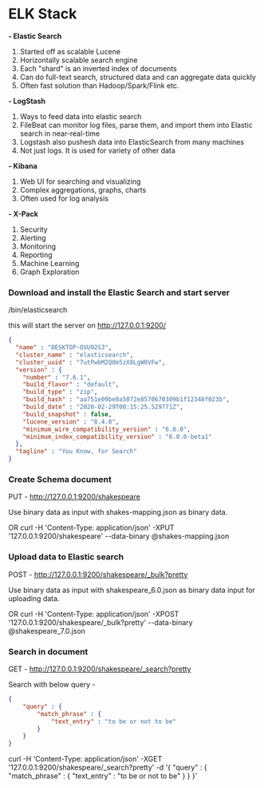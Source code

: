 # ELK Stack
**- Elastic Search**  
1. Started off as scalable Lucene  
2. Horizontally scalable search engine  
3. Each "shard" is an inverted index of documents  
4. Can do full-text search, structured data and can aggregate data quickly  
5. Often fast solution than Hadoop/Spark/Flink etc.

**- LogStash**  
1. Ways to feed data into elastic search
2. FileBeat can monitor log files, parse them, and import them into Elastic search in near-real-time  
3. Logstash also pushesh data into ElasticSearch from many machines  
4. Not just logs. It is used for variety of other data

**- Kibana**  
1. Web UI for searching and visualizing  
2. Complex aggregations, graphs, charts  
3. Often used for log analysis

**- X-Pack**  
1. Security  
2. Alerting
3. Monitoring  
4. Reporting  
5. Machine Learning  
6. Graph Exploration

### Download and install the Elastic Search and start server
/bin/elasticsearch

this will start the server on http://127.0.0.1:9200/

```json
{
  "name" : "DESKTOP-OVU92S3",
  "cluster_name" : "elasticsearch",
  "cluster_uuid" : "7utPwbM2QOm5zX8LgW0VFw",
  "version" : {
    "number" : "7.6.1",
    "build_flavor" : "default",
    "build_type" : "zip",
    "build_hash" : "aa751e09be0a5072e8570670309b1f12348f023b",
    "build_date" : "2020-02-29T00:15:25.529771Z",
    "build_snapshot" : false,
    "lucene_version" : "8.4.0",
    "minimum_wire_compatibility_version" : "6.8.0",
    "minimum_index_compatibility_version" : "6.0.0-beta1"
  },
  "tagline" : "You Know, for Search"
}
```

### Create Schema document

PUT - http://127.0.0.1:9200/shakespeare

Use binary data as input with shakes-mapping.json as binary data.

OR
curl -H 'Content-Type: application/json' -XPUT '127.0.0.1:9200/shakespeare' --data-binary @shakes-mapping.json

### Upload data to Elastic search

POST - http://127.0.0.1:9200/shakespeare/_bulk?pretty

Use binary  data as input with shakespeare_6.0.json as binary data input for uploading data.

OR
curl -H 'Content-Type: application/json' -XPOST '127.0.0.1:9200/shakespeare/_bulk?pretty' --data-binary @shakespeare_7.0.json

### Search in document

GET - http://127.0.0.1:9200/shakespeare/_search?pretty

Search with below query -
```json
{
	"query" : {
		"match_phrase" : {
			"text_entry" : "to be or not to be"
		}
	}
}
```

curl -H 'Content-Type: application/json' -XGET '127.0.0.1:9200/shakespeare/_search?pretty' -d '{
	"query" : {
		"match_phrase" : {
			"text_entry" : "to be or not to be"
		}
	}
}'